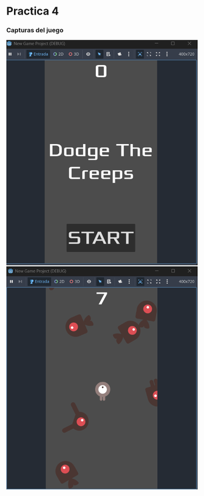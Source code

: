 # Practica 4
### Capturas del juego
![Gameplay](Practica%204_1.png)
![Gameplay](Practica%204_2.png)
